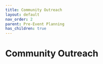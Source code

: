 ```yaml
---
title: Community Outreach
layout: default
nav_order: 2
parent: Pre-Event Planning
has_children: true
---
```


# Community Outreach